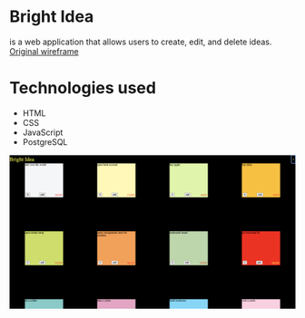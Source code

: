 # Bright Idea

is a web application that allows users to create, edit, and delete ideas.
[Original wireframe](https://www.figma.com/file/FdBxVZCUtmtSgWrLRve5ZH/Bright-Idea?type=design&node-id=1%3A2&mode=design&t=MH0AwetpvQRJ1MSq-1)

# Technologies used

- HTML
- CSS
- JavaScript
- PostgreSQL

![alt text](Bright-Idea.png)
